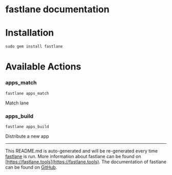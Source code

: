fastlane documentation
================
# Installation
```
sudo gem install fastlane
```
# Available Actions
### apps_match
```
fastlane apps_match
```
Match lane
### apps_build
```
fastlane apps_build
```
Distribute a new app

----

This README.md is auto-generated and will be re-generated every time [fastlane](https://fastlane.tools) is run.
More information about fastlane can be found on [https://fastlane.tools](https://fastlane.tools).
The documentation of fastlane can be found on [GitHub](https://github.com/fastlane/fastlane/tree/master/fastlane).
